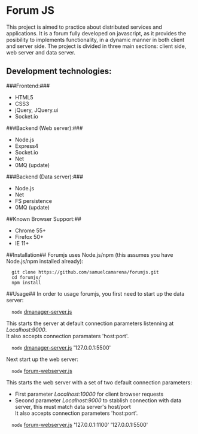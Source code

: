 # Forum JS

This project is aimed to practice about distributed services and applications. It is a forum fully developed on javascript, as it provides the posibility to implements functionality, in a dynamic manner in both client and server side. The project is divided in three main sections: client side, web server and data server. 

## Development technologies:

###Frontend:###
* HTML5
* CSS3
* jQuery, JQuery.ui
* Socket.io

###Backend (Web server):###
* Node.js
* Express4
* Socket.io
* Net
* 0MQ (update)

###Backend (Data server):###
* Node.js
* Net
* FS persistence
* 0MQ (update)

##Known Browser Support:##
* Chrome 55+
* Firefox 50+
* IE 11+

##Installation##
Forumjs uses Node.js/npm (this assumes you have Node.js/npm installed already):

`  git clone https://github.com/samuelcamarena/forumjs.git`  
`  cd forumjs/`  
`  npm install`  

##Usage##
In order to usage forumjs, you first need to start up the data server:  

`  node` [dmanager-server.js](https://github.com/samuelcamarena/forumjs/blob/master/dmanager-server.js)  

This starts the server at default connection parameters listenning at *Localhost:9000*.  
It also accepts connection paramaters 'host:port'.  

`  node` [dmanager-server.js](https://github.com/samuelcamarena/forumjs/blob/master/dmanager-server.js)  '127.0.0.1:5500'

Next start up the web server:  

`  node` [forum-webserver.js](https://github.com/samuelcamarena/forumjs/blob/master/forum-webserver.js)  

This starts the web server with a set of two default connection parameters:  
 - First parameter *Localhost:10000* for client browser requests  
 - Second parameter *Localhost:9000* to stablish connection with data server, this must match data server's host/port  
It also accepts connection parameters 'host:port'.

`  node` [forum-webserver.js](https://github.com/samuelcamarena/forumjs/blob/master/forum-webserver.js)  '127.0.0.1:1100' '127.0.0.1:5500'
